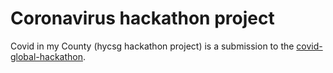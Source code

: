# Coronavirus hackathon project

Covid in my County (hycsg hackathon project) is a submission to the [covid-global-hackathon](covid-global-hackathon.devpost.com).
